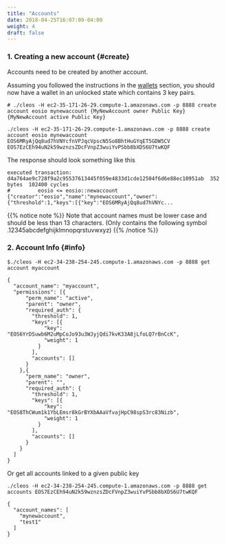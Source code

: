```yaml
---
title: "Accounts"
date: 2018-04-25T16:07:09-04:00
weight: 4
draft: false
---
```


### 1. Creating a new account {#create}

Accounts need to be created by another account. 

Assuming you followed the instructions in the [wallets](../wallets/) section, you should now have a wallet in an unlocked state which contains 3 key pairs. 

```
# ./cleos -H ec2-35-171-26-29.compute-1.amazonaws.com -p 8888 create account eosio mynewaccount {MyNewAccount owner Public Key} {MyNewAccount active Public Key}

./cleos -H ec2-35-171-26-29.compute-1.amazonaws.com -p 8888 create account eosio mynewaccount EOS6MRyAjQq8ud7hVNYcfnVPJqcVpscN5So8BhtHuGYqET5GDW5CV EOS7EzCEh94uN2k59wznzsZDcFVnpZ3wuiYvPSbb8bXDS6U7twKQF
```

The response should look something like this
```
executed transaction: d4a764ae9c728f9a2c95537613445f059e4833d1cde12504f6d6e88ec10951ab  352 bytes  102400 cycles
#         eosio <= eosio::newaccount            {"creator":"eosio","name":"mynewaccount","owner":{"threshold":1,"keys":[{"key":"EOS6MRyAjQq8ud7hVNYc...
```

{{% notice note %}}
Note that account names must be lower case and should be less than 13 characters. (Only contains the following symbol .12345abcdefghijklmnopqrstuvwxyz)
{{% /notice %}}

### 2. Account Info {#info}

```
$./cleos -H ec2-34-238-254-245.compute-1.amazonaws.com -p 8888 get account myaccount

{
  "account_name": "myaccount",
  "permissions": [{
      "perm_name": "active",
      "parent": "owner",
      "required_auth": {
        "threshold": 1,
        "keys": [{
            "key": "EOS6YrDSuwb6M2uMpCoJo93u3WJyjQdi7kvK33A8jLfoLQ7rBnCcK",
            "weight": 1
          }
        ],
        "accounts": []
      }
    },{
      "perm_name": "owner",
      "parent": "",
      "required_auth": {
        "threshold": 1,
        "keys": [{
            "key": "EOS8ThCWum1k1YbLEmsr8kGrBYXbAAaVfvajHpC98spS3rc83Nizb",
            "weight": 1
          }
        ],
        "accounts": []
      }
    }
  ]
}

```

Or get all accounts linked to a given public key

```
./cleos -H ec2-34-238-254-245.compute-1.amazonaws.com -p 8888 get accounts EOS7EzCEh94uN2k59wznzsZDcFVnpZ3wuiYvPSbb8bXDS6U7twKQF

{
  "account_names": [
    "mynewaccount",
    "test1"
  ]
}

```